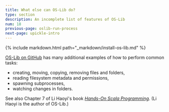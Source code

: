 ```yaml
---
title: What else can OS-Lib do?
type: section
description: An incomplete list of features of OS-Lib
num: 18
previous-page: oslib-run-process
next-page: upickle-intro
---
```


{% include markdown.html path="_markdown/install-os-lib.md" %}

[OS-Lib on GitHub](https://github.com/com-lihaoyi/os-lib) has many additional examples of how to perform common tasks:
- creating, moving, copying, removing files and folders,
- reading filesystem metadata and permissions,
- spawning subprocesses,
- watching changes in folders.

See also Chapter 7 of Li Haoyi's book [_Hands-On Scala Programming_](https://www.handsonscala.com). (Li Haoyi is the author of OS-Lib.)
